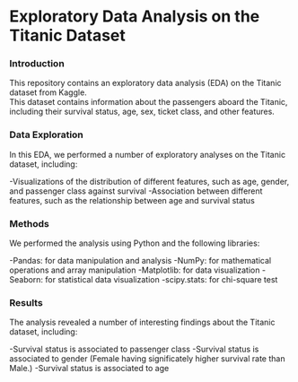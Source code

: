 # Exploratory Data Analysis on the Titanic Dataset

### Introduction
This repository contains an exploratory data analysis (EDA) on the Titanic dataset from Kaggle.  
This dataset contains information about the passengers aboard the Titanic, including their survival status, age, sex, ticket class, and other features.

### Data Exploration
In this EDA, we performed a number of exploratory analyses on the Titanic dataset, including:

-Visualizations of the distribution of different features, such as age, gender, and passenger class against survival
-Association between different features, such as the relationship between age and survival status

### Methods
We performed the analysis using Python and the following libraries:

-Pandas: for data manipulation and analysis
-NumPy: for mathematical operations and array manipulation
-Matplotlib: for data visualization
-Seaborn: for statistical data visualization
-scipy.stats: for chi-square test

### Results
The analysis revealed a number of interesting findings about the Titanic dataset, including:

-Survival status is associated to passenger class
-Survival status is associated to gender (Female having significately higher survival rate than Male.)
-Survival status is associated to age

